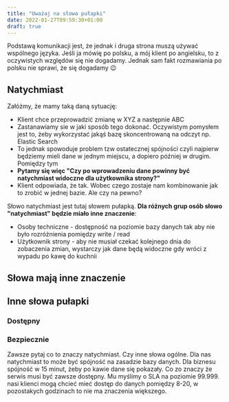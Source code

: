```yaml
---
title: "Uważaj na słowa pułapki"
date: 2022-01-27T09:59:30+01:00
draft: true
---
```


Podstawą komunikacji jest, że jednak i druga strona muszą używać wspólnego języka. Jeśli ja mówię po polsku, a mój klient po angielsku, to z oczywistych względów się nie dogadamy. Jednak sam fakt rozmawiania po polsku nie sprawi, że się dogadamy 😉

## Natychmiast

Załóżmy, że mamy taką daną sytuację:

- Klient chce przeprowadzić zmianę w XYZ a następnie ABC
- Zastanawiamy sie w jaki sposób tego dokonać. Oczywistym pomysłem jest to, żeby wykorzystać jakąś bazę skoncentrowaną na odczyt np. Elastic Search
- To jednak spowoduje problem tzw ostatecznej spójności czyli najpierw będziemy mieli dane w jednym miejscu, a dopiero później w drugim. Pomiędzy tym
- **Pytamy się więc "Czy po wprowadzeniu dane powinny być natychmiast widoczne dla użytkownika strony?"**
- Klient odpowiada, że tak. Wobec czego zostaje nam kombinowanie jak to zrobić w jednej bazie. Ale czy na pewno?

Słowo natychmiast jest tutaj słowem pułapką. **Dla różnych grup osób słowo "natychmiast" będzie miało inne znaczenie**:

- Osoby techniczne - dostępność na poziomie bazy danych tak aby nie było rozróżnienia pomiędzy write / read
- Użytkownik strony - aby nie musiał czekać kolejnego dnia do zobaczenia zmian, wystarczy jak dane będą widoczne gdy wróci z wypadu po kawę do kuchnii


## Słowa mają inne znaczenie

## Inne słowa pułapki

### Dostępny

### Bezpiecznie

Zawsze pytaj co to znaczy natychmiast. Czy inne słowa ogólne. Dla nas natychmiast to może być spójność na zasadzie bazy danych. Dla biznesu spójność w 15 minut, żeby po kawie dane się pokazały. Co zo znaczy że serwis musi być zawsze dostępny. Mu myślimy o SLA na poziomie 99.999. nasi klienci mogą chcieć mieć dostęp do danych pomiędzy 8-20, w pozostakych godzinach to nie ma znaczenia większego.